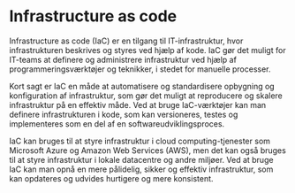 # Infrastructure as code

Infrastructure as code (IaC) er en tilgang til IT-infrastruktur, hvor infrastrukturen beskrives og styres ved hjælp af kode. IaC gør det muligt for IT-teams at definere og administrere infrastruktur ved hjælp af programmeringsværktøjer og teknikker, i stedet for manuelle processer.

Kort sagt er IaC en måde at automatisere og standardisere opbygning og konfiguration af infrastruktur, som gør det muligt at reproducere og skalere infrastruktur på en effektiv måde. Ved at bruge IaC-værktøjer kan man definere infrastrukturen i kode, som kan versioneres, testes og implementeres som en del af en softwareudviklingsproces.

IaC kan bruges til at styre infrastruktur i cloud computing-tjenester som Microsoft Azure og Amazon Web Services (AWS), men det kan også bruges til at styre infrastruktur i lokale datacentre og andre miljøer. Ved at bruge IaC kan man opnå en mere pålidelig, sikker og effektiv infrastruktur, som kan opdateres og udvides hurtigere og mere konsistent.
